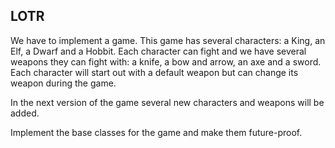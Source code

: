 ## LOTR

We have to implement a game. This game has several characters: a King, an Elf, a
Dwarf and a Hobbit. Each character can fight and we have several weapons they can
fight with: a knife, a bow and arrow, an axe and a sword. Each character will start out
with a default weapon but can change its weapon during the game.

In the next version of the game several new characters and weapons will be added.

Implement the base classes for the game and make them future-proof.